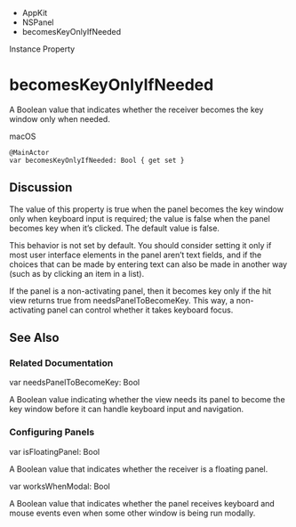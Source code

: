 

- AppKit
- NSPanel
-  becomesKeyOnlyIfNeeded 

Instance Property

# becomesKeyOnlyIfNeeded

A Boolean value that indicates whether the receiver becomes the key window only when needed.

macOS

``` source
@MainActor
var becomesKeyOnlyIfNeeded: Bool { get set }
```

## Discussion

The value of this property is true when the panel becomes the key window only when keyboard input is required; the value is false when the panel becomes key when it’s clicked. The default value is false.

This behavior is not set by default. You should consider setting it only if most user interface elements in the panel aren’t text fields, and if the choices that can be made by entering text can also be made in another way (such as by clicking an item in a list).

If the panel is a non-activating panel, then it becomes key only if the hit view returns true from needsPanelToBecomeKey. This way, a non-activating panel can control whether it takes keyboard focus.

## See Also

### Related Documentation

var needsPanelToBecomeKey: Bool

A Boolean value indicating whether the view needs its panel to become the key window before it can handle keyboard input and navigation.

### Configuring Panels

var isFloatingPanel: Bool

A Boolean value that indicates whether the receiver is a floating panel.

var worksWhenModal: Bool

A Boolean value that indicates whether the panel receives keyboard and mouse events even when some other window is being run modally.

